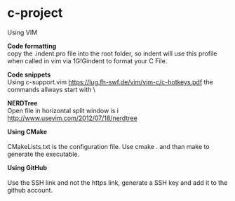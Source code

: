 # c-project

Using VIM

<b>Code formatting</b><br>
copy the .indent.pro file into the root folder, so indent will use this profile when called in vim via 1G!Gindent to format your C File.

<b>Code snippets</b><br>
Using c-support.vim https://lug.fh-swf.de/vim/vim-c/c-hotkeys.pdf the commands allways start with \

<b>NERDTree</b><br>
Open file in horizontal split window is i
http://www.usevim.com/2012/07/18/nerdtree

<b>Using CMake</b><br>
<br>
CMakeLists.txt is the configuration file. Use cmake . and than make to generate the executable.

<b>Using GitHub</b><br>
<br>
Use the SSH link and not the https link, generate a SSH key and add it to the github account.
